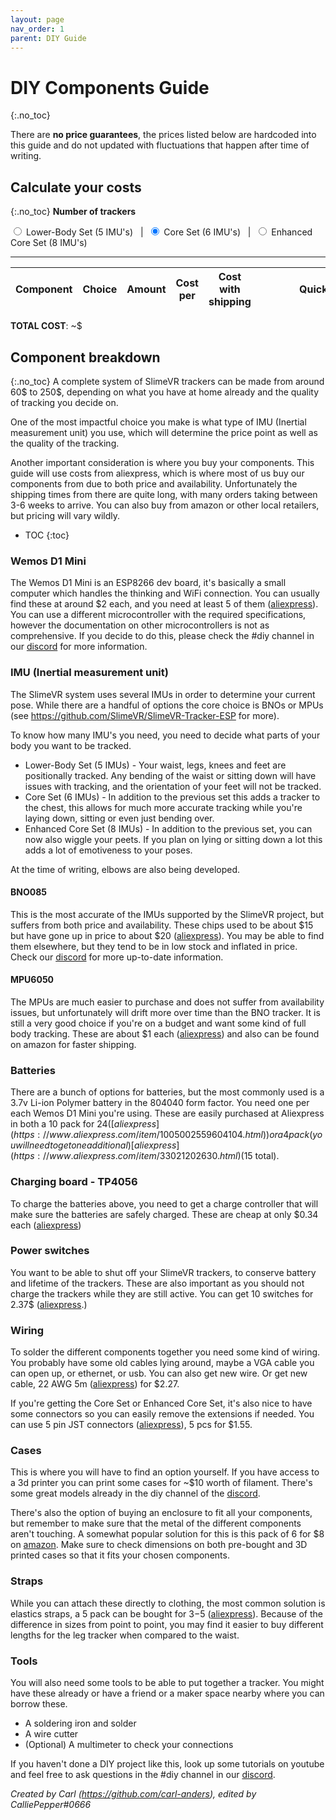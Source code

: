 ```yaml
---
layout: page
nav_order: 1
parent: DIY Guide
---
```


# DIY Components Guide
{:.no_toc}

There are **no price guarantees**, the prices listed below are hardcoded into this guide and do not updated with fluctuations that happen after time of writing.

## Calculate your costs
{:.no_toc}
**Number of trackers**

<label><input type="radio" name="diy-set" value="5"> Lower-Body Set (5 IMU's)</label>&nbsp; &nbsp;|&nbsp;
<label><input type="radio" name="diy-set" value="6" checked="checked"> Core Set (6 IMU's)</label>&nbsp; &nbsp;|&nbsp;
<label><input type="radio" name="diy-set" value="8"> Enhanced Core Set (8 IMU's)</label>

---

<table>
<thead>
<tr>
<th>Component</th>
<th>Choice</th>
<th>Amount</th>
<th>Cost per</th>
<th>Cost with shipping</th>
<th style="min-width: 200px">Quick link</th>
</tr>
</thead>
<tbody id="diy-components">
</tbody>
</table>

**TOTAL COST**: ~$<span id="diy-total"></span>

## Component breakdown
{:.no_toc}
A complete system of SlimeVR trackers can be made from around 60$ to 250$, depending on what you have at home already and the quality of tracking you decide on.

One of the most impactful choice you make is what type of IMU (Inertial measurement unit) you use, which will determine the price point as well as the quality of the tracking.

Another important consideration is where you buy your components. This guide will use costs from aliexpress, which is where most of us buy our components from due to both price and availability. Unfortunately the shipping times from there are quite long, with many orders taking between 3-6 weeks to arrive. You can also buy from amazon or other local retailers, but pricing will vary wildly.

* TOC
{:toc}

### Wemos D1 Mini
The Wemos D1 Mini is an ESP8266 dev board, it's basically a small computer which handles the thinking and WiFi connection. You can usually find these at around $2 each, and you need at least 5 of them ([aliexpress](https://www.aliexpress.com/wholesale?SearchText=D1+mini)). You can use a different microcontroller with the required specifications, however the documentation on other microcontrollers is not as comprehensive. If you decide to do this, please check the #diy channel in our [discord](https://discord.gg/SlimeVR) for more information.


### IMU (Inertial measurement unit)
The SlimeVR system uses several IMUs in order to determine your current pose. While there are a handful of options the core choice is BNOs or MPUs (see <https://github.com/SlimeVR/SlimeVR-Tracker-ESP> for more).

To know how many IMU's you need, you need to decide what parts of your body you want to be tracked.

* Lower-Body Set (5 IMUs) - Your waist, legs, knees and feet are positionally tracked. Any bending of the waist or sitting down will have issues with tracking, and the orientation of your feet will not be tracked.
* Core Set (6 IMUs) - In addition to the previous set this adds a tracker to the chest, this allows for much more accurate tracking while you're laying down, sitting or even just bending over.
* Enhanced Core Set (8 IMUs) - In addition to the previous set, you can now also wiggle your peets. If you plan on lying or sitting down a lot this adds a lot of emotiveness to your poses.

At the time of writing, elbows are also being developed.

#### BNO085
This is the most accurate of the IMUs supported by the SlimeVR project, but suffers from both price and availability. These chips used to be about $15 but have gone up in price to about $20 ([aliexpress](https://www.aliexpress.com/wholesale?SearchText=BNO085)). You may be able to find them elsewhere, but they tend to be in low stock and inflated in price. Check our [discord](https://discord.gg/SlimeVR) for more up-to-date information.

#### MPU6050
The MPUs are much easier to purchase and does not suffer from availability issues, but unfortunately will drift more over time than the BNO tracker. It is still a very good choice if you're on a budget and want some kind of full body tracking. These are about $1 each ([aliexpress](https://www.aliexpress.com/wholesale?SearchText=MPU6050)) and also can be found on amazon for faster shipping.

### Batteries
There are a bunch of options for batteries, but the most commonly used is a 3.7v Li-ion Polymer battery in the 804040 form factor. You need one per each Wemos D1 Mini you're using. These are easily purchased at Aliexpress in both a 10 pack for $24 ([aliexpress](https://www.aliexpress.com/item/1005002559604104.html)) or a 4 pack (you will need to get one additional) [aliexpress](https://www.aliexpress.com/item/33021202630.html) ($15 total).

### Charging board - TP4056
To charge the batteries above, you need to get a charge controller that will make sure the batteries are safely charged. These are cheap at only $0.34 each ([aliexpress](https://www.aliexpress.com/item/32649780468.html))

### Power switches
You want to be able to shut off your SlimeVR trackers, to conserve battery and lifetime of the trackers. These are also important as you should not charge the trackers while they are still active. You can get 10 switches for 2.37$ ([aliexpress](https://www.aliexpress.com/item/32975535599.html).)

### Wiring
To solder the different components together you need some kind of wiring. You probably have some old cables lying around, maybe a VGA cable you can open up, or ethernet, or usb. You can also get new wire. Or get new cable, 22 AWG 5m ([aliexpress](https://www.aliexpress.com/item/1005002632016529.html)) for $2.27.

If you're getting the Core Set or Enhanced Core Set, it's also nice to have some connectors so you can easily remove the extensions if needed. You can use 5 pin JST connectors ([aliexpress](https://www.aliexpress.com/item/1005002304293157.html)), 5 pcs for $1.55.

### Cases
This is where you will have to find an option yourself. If you have access to a 3d printer you can print some cases for ~$10 worth of filament. There's some great models already in the diy channel of the [discord](https://discord.gg/SlimeVR).

There's also the option of buying an enclosure to fit all your components, but remember to make sure that the metal of the different components aren't touching. A somewhat popular solution for this is this pack of 6 for $8 on [amazon](https://www.amazon.com/dp/B08T97JD6Z). Make sure to check dimensions on both pre-bought and 3D printed cases so that it fits your chosen components.

### Straps
While you can attach these directly to clothing, the most common solution is elastics straps, a 5 pack can be bought for $3-$5 ([aliexpress](https://www.aliexpress.com/item/1005002350231996.html)). Because of the difference in sizes from point to point, you may find it easier to buy different lengths for the leg tracker when compared to the waist.

### Tools
You will also need some tools to be able to put together a tracker. You might have these already or have a friend or a maker space nearby where you can borrow these.
* A soldering iron and solder
* A wire cutter
* (Optional) A multimeter to check your connections

If you haven't done a DIY project like this, look up some tutorials on youtube and feel free to ask questions in the #diy channel in our [discord](https://discord.gg/SlimeVR).

*Created by Carl (<https://github.com/carl-anders>), edited by CalliePepper#0666*
<script src="assets/js/diy.js"></script>
<style>@media (min-width: 50rem) { .main { max-width: 1100px !important; } }</style>
